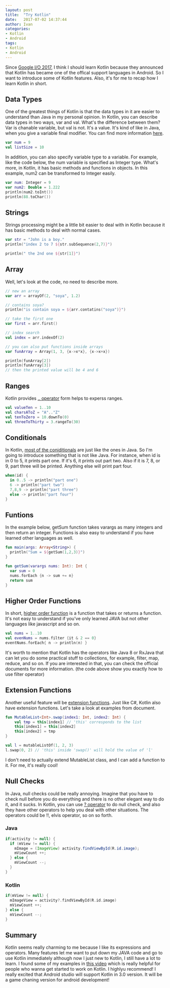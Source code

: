 ```yaml
---
layout: post
title:  "Try Kotlin"
date:   2017-07-02 14:37:44
author: Ivan
categories:
- Kotlin
- Android
tags:
- Kotlin
- Android
---
```

Since [Google I/O 2017](https://www.youtube.com/watch?v=X1RVYt2QKQE&t=682s), I think I should learn Kotlin because they announced that Kotlin has became one of the offical support languages in Android. So I want to introduce some of Kotlin features. Also, it's for me to recap how I learn Kotlin in short.

## Data Types
One of the greatest things of Kotlin is that the data types in it are easier to understand than Java in my personal opinion. In Kotlin, you can describe data types in two ways, var and val. What's the difference between them? Var is chanable variable, but val is not. It's a value. It's kind of like in Java, when you give a variable final modifier. You can find more information [here](https://kotlinlang.org/docs/reference/basic-types.html).

```kotlin
var num = 9
val listSize = 10
```

In addition, you can also specify variable type to a variable. For example, like the code below, the num variable is specified as Integer type. What's more, in Kotlin, it has basic methods and functions in objects. In this example, num2 can be transformed to Integer easily.

```kotlin
var num: Integer = 9
var num2: Double = 1.222
println(num2.toInt())
println(88.toChar())
```

## Strings
Strings processing might be a little bit easier to deal with in Kotlin because it has basic methods to deal with normal cases.

```kotlin
var str = "John is a boy."
println("index 2 to 7 ${str.subSequence(2,7)}")

println(" the 2nd one ${str[1]}")
```
## Array
Well, let's look at the code, no need to describe more.

```kotlin
// new an array
var arr = arrayOf(2, "soya", 1.2)

// contains soya?
println("is contain soya = ${arr.contatins("soya")}")

// take the first one
var first = arr.first()

// index search
val index = arr.indexOf(2)

// you can also put functions inside arrays
var funArray = Array(1, 3, {x->x*x}, {x->x+x})

println(funArray[2])
println(funArray[3])
// then the printed value will be 4 and 6
```
## Ranges
Kotlin provides [.. operator](https://kotlinlang.org/docs/reference/ranges.html) form helps to experss ranges.

```kotlin
val valueTen = 1..10
val charsAToZ = "A".."Z"
val tenToZero = 10.downTo(0)
val threeToThirty = 3.rangeTo(30)
```
## Conditionals
In Kotlin, [most of the coniditionals](https://kotlinlang.org/docs/reference/control-flow.html) are just like the ones in Java. So I'm going to introduce something that is not like Java. For instance, when id is in 0 to 5, it prints part one. If it's 6, it prints out part two. Also if it is 7, 8, or 9, part three will be printed. Anything else will print part four.

```kotlin
when(id) {
  in 0..5 -> println("part one")
  6 -> println("part two")
  7,8,9 -> println("part three")
  else -> println("part four")
}
```
## Funtions
In the example below, getSum function takes varargs as many integers and then return an integer. Functions is also easy to understand if you have learned other languages as well.

```kotlin
fun main(args: Array<String>) {
  println("Sum = ${getSum(1,2,3)}")
}

fun getSum(varargs nums: Int): Int {
  var sum = 0
  nums.forEach {n -> sum += n}
  return sum
}
```
## Higher Order Functions
In short, [higher order function](https://kotlinlang.org/docs/reference/lambdas.html) is a function that takes or returns a function. It's not easy to understand if you've only learned JAVA but not other languages like javascript and so on.
```kotlin
val nums = 1..10
val evenNums = nums.filter {it & 2 == 0}
eventNums.forEach{ n -> println(n) }
```
It's worth to mention that Kotlin has the operators like Java 8 or RxJava that can let you do some practical stuff to collections, for example, filter, map, reduce, and so on. If you are interested in that, you can check the official documents for more information. (the code above show you exactly how to use filter operator)

## Extension Functions
Another useful feature will be [extension functions](https://kotlinlang.org/docs/reference/extensions.html). Just like C#, Kotlin also have extension functions. Let's take a look at examples from document.

```kotlin
fun MutableList<Int>.swap(index1: Int, index2: Int) {
    val tmp = this[index1] // 'this' corresponds to the list
    this[index1] = this[index2]
    this[index2] = tmp
}

val l = mutableListOf(1, 2, 3)
l.swap(0, 2) // 'this' inside 'swap()' will hold the value of 'l'
```
I don't need to actually extend MutableList class, and I can add a function to it. For me, it's really cool!

## Null Checks
In Java, null checks could be really annoying. Imagine that you have to check null before you do everything and there is no other elegant way to do it, and it sucks. In Kotlin, you can use [? operator](https://kotlinlang.org/docs/reference/null-safety.html) to do null check, and also they have other operators to help you deal with other situations. The operators could be !!, elvis operator, so on so forth.

### Java
```java
if(activity != null) {
  if (mView != null) {
    mImage = (ImageView) activity.findViewById(R.id.image);
    mViewCount ++;
  } else {
    mViewCount --;
  }
}
```
### Kotlin
```kotlin
if(mView != null) {
  mImageView = activity?.findViewById(R.id.image)
  mViewCount ++;
} else {
  mViewCount --;
}
```
## Summary
Kotlin seems really charming to me because I like its expressions and operators. Many features let me want to put down my JAVA code and go to use Kotlin immediately although now I just new to Kotlin, I still have a lot to learn. I found some of my examples in [this video](https://www.youtube.com/watch?v=H_oGi8uuDpA) which is really helpful for people who wanna get started to work on Kotlin. I highlyu recommend! I really excited that Android studio will support Kotlin in 3.0 version. It will be a game chaning version for android development!
